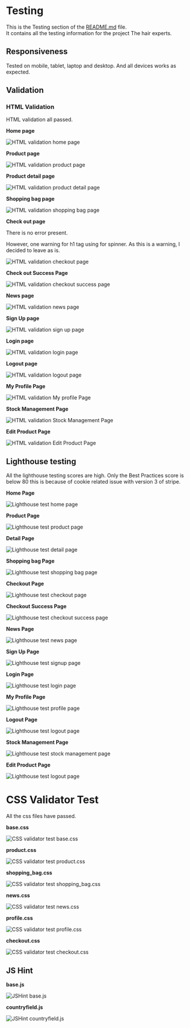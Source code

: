 # Testing

This is the Testing section of the [README.md](README.md) file.  
It contains all the testing information for the project The hair experts.


## Responsiveness

Tested on mobile, tablet, laptop and desktop. 
And all devices works as expected.

## Validation

### HTML Validation

HTML validation all passed.

**Home page**

![HTML validation home page](testing-image/html/hom-validation.png)


**Product page**

![HTML validation product page](testing-image/html/product-page-validation.png)

**Product detail page**

![HTML validation product detail page](testing-image/html/product-detail-validation.png)

**Shopping bag page**

![HTML validation shopping bag page](testing-image/html/shopping-bag-validation.png)

**Check out page**

There is no error present.

However, one warning for h1 tag using for spinner.
As this is a warning, I decided to leave as is.

![HTML validation checkout page](testing-image/html/checkout-page-validation.png)

**Check out Success Page**

![HTML validation checkout success page](testing-image/html/chekout-success-validation.png)

**News page**

![HTML validation news page](testing-image/html/news-page-validation.png)

**Sign Up page**

![HTML validation sign up page](testing-image/html/sign-up-page-validation.png)

**Login page**

![HTML validation login page](testing-image/html/login-page-validation.png)

**Logout page**

![HTML validation logout page](testing-image/html/logout-page-validation.png)

**My Profile Page**

![HTML validation My profile Page](testing-image/html/my-profile-page-validation.png)

**Stock Management Page**

![HTML validation Stock Management Page](testing-image/html/stock-mg-page-validation.png)

**Edit Product Page**

![HTML validation Edit Product Page](testing-image/html/edit-product-page-validation.png)


## Lighthouse testing

All the lighthouse testing scores are high. Only the Best Practices score is below 80 this is because of cookie related issue with version 3 of stripe.

**Home Page**

![Lighthouse test home page](testing-image/lighthouse/home.png)

**Product Page**

![Lighthouse test product page](testing-image/lighthouse/product.png)


**Detail Page**

![Lighthouse test detail page](testing-image/lighthouse/detail.png)

**Shopping bag Page**

![Lighthouse test shopping bag page](testing-image/lighthouse/shopping-bag.png)

**Checkout Page**

![Lighthouse test checkout page](testing-image/lighthouse/checkout.png)

**Checkout Success Page**

![Lighthouse test checkout success page](testing-image/lighthouse/checkout-success.png)

**News Page**

![Lighthouse test news page](testing-image/lighthouse/news.png)

**Sign Up Page**

![Lighthouse test signup page](testing-image/lighthouse/signup.png)

**Login Page**

![Lighthouse test login page](testing-image/lighthouse/login.png)

**My Profile Page**

![Lighthouse test profile page](testing-image/lighthouse/profile.png)

**Logout Page**

![Lighthouse test logout page](testing-image/lighthouse/logout.png)

**Stock Management Page**

![Lighthouse test stock management page](testing-image/lighthouse/stockmanagement.png)

**Edit Product Page**

![Lighthouse test logout page](testing-image/lighthouse/edit-product.png)

# CSS Validator Test

All the css files have passed.

**base.css**

![CSS validator test base.css](testing-image/css/css-test.png)

**product.css**

![CSS validator test product.css](testing-image/css/product.png)

**shopping_bag.css**

![CSS validator test shopping_bag.css](testing-image/css/shopping_bag.png)


**news.css**

![CSS validator test news.css](testing-image/css/news.png)

**profile.css**

![CSS validator test profile.css](testing-image/css/profile.png)

**checkout.css**

![CSS validator test checkout.css](testing-image/css/checkout.png)

## JS Hint

**base.js**

![JSHint base.js](testing-image/js/base.png)

**countryfield.js**

![JSHint countryfield.js](testing-image/js/countryfield.png)


